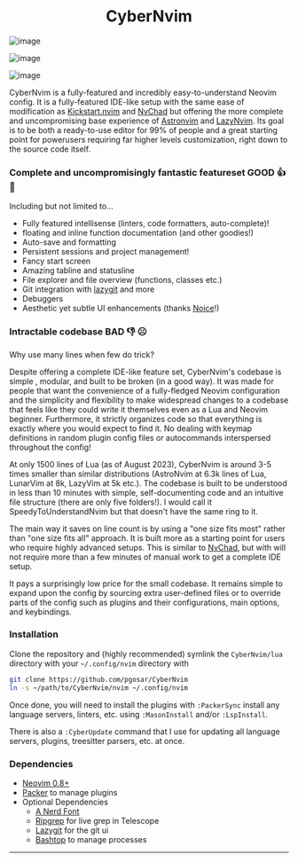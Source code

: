<h1 align="center">CyberNvim</h1>

![image](https://github.com/pgosar/CyberNvim/assets/55164602/d650046e-7dc6-43df-a9c6-2eb24d1725cc)

![image](https://github.com/pgosar/CyberNvim/assets/55164602/7d22e70e-6e52-4737-8068-9335c7705098)

![image](https://github.com/pgosar/CyberNvim/assets/55164602/1e6dc5d5-9945-405b-9e63-0aa2afe604c3)

CyberNvim is a fully-featured and incredibly easy-to-understand Neovim config.
It is a fully-featured IDE-like setup with the same ease of modification as
[Kickstart.nvim](https://github.com/nvim-lua/kickstart.nvim) and
[NvChad](https://github.com/NvChad/NvChad/tree/v2.0) but offering the
more complete and uncompromising base experience of
[Astronvim](https://github.com/AstroNvim/AstroNvim/tree/main) and
[LazyNvim](https://github.com/LazyVim/LazyVim).
Its goal is to be both a ready-to-use editor for 99% of people and a great starting
point for powerusers requiring far higher levels customization, right down to
the source code itself.

### Complete and uncompromisingly fantastic featureset GOOD 👍 🥰

Including but not limited to...

* Fully featured intellisense (linters, code formatters, auto-complete)!
* floating and inline function documentation (and other goodies!)
* Auto-save and formatting
* Persistent sessions and project management!
* Fancy start screen
* Amazing tabline and statusline
* File explorer and file overview (functions, classes etc.)
* Git integration with [lazygit](https://github.com/jesseduffield/lazygit)
and more
* Debuggers
* Aesthetic yet subtle UI enhancements (thanks [Noice](https://github.com/folke/noice.nvim)!)

### Intractable codebase BAD 👎 ☹️

Why use many lines when few do trick?

Despite offering a complete IDE-like feature set, CyberNvim's codebase is simple
, modular, and built to be broken (in a good way). It was made for people
that want the convenience of a fully-fledged Neovim configuration and the
simplicity and flexibility to make widespread changes to a codebase that
feels like they could write it themselves even as a Lua and Neovim beginner.
Furthermore, it strictly organizes code so that everything is exactly where you
would expect to find it. No dealing with keymap definitions in random plugin config
files or autocommands interspersed throughout the config!

At only 1500 lines of Lua (as of August 2023), CyberNvim is around 3-5 times
smaller than similar distributions (AstroNvim at 6.3k lines of Lua, LunarVim
at 8k, LazyVim at 5k etc.). The codebase is built to be understood in less
than 10 minutes with simple, self-documenting code and an intuitive file
structure (there are only five folders!). I would call it
SpeedyToUnderstandNvim but that doesn't have the same ring to it.

The main way it saves on line count is by using a "one size fits most"
rather than "one size fits all" approach. It is built more as a starting
point for users who require highly advanced setups. This is similar to
[NvChad](https://github.com/NvChad/NvChad/tree/v2.0), but with will not
require more than a few minutes of manual work to get a complete IDE setup.

It pays a surprisingly low price for the small codebase.
It remains simple to expand upon the config by sourcing extra
user-defined files or to override parts of the config such as plugins
and their configurations, main options, and keybindings.

### Installation

Clone the repository and (highly recommended) symlink the `CyberNvim/lua`
directory with your `~/.config/nvim` directory with

``` bash
git clone https://github.com/pgosar/CyberNvim
ln -s ~/path/to/CyberNvim/nvim ~/.config/nvim
```

Once done, you will need to install the plugins with `:PackerSync` install any
language servers, linters, etc. using `:MasonInstall` and/or `:LspInstall`.

There is also a `:CyberUpdate` command that I use for updating all language
servers, plugins, treesitter parsers, etc. at once.

### Dependencies

* [Neovim 0.8+](https://github.com/neovim/neovim/releases/tag/stable)
* [Packer](https://github.com/wbthomason/packer.nvim) to manage plugins
* Optional Dependencies
  * [A Nerd Font](https://www.nerdfonts.com/font-downloads)
  * [Ripgrep](https://github.com/BurntSushi/ripgrep) for live grep in Telescope
  * [Lazygit](https://github.com/jesseduffield/lazygit) for the git ui
  * [Bashtop](https://github.com/aristocratos/bashtop) to manage processes

---
